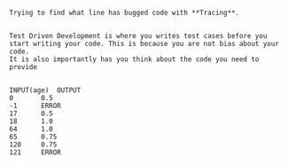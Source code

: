 

	Trying to find what line has bugged code with **Tracing**.


	Test Driven Development is where you writes test cases before you start writing your code. This is because you are not bias about your code. 
	It is also importantly has you think about the code you need to provide


	INPUT(age)	OUTPUT
	0		0.5
	-1		ERROR
	17		0.5
	18		1.0
	64		1.0
	65		0.75
	120		0.75
	121		ERROR

